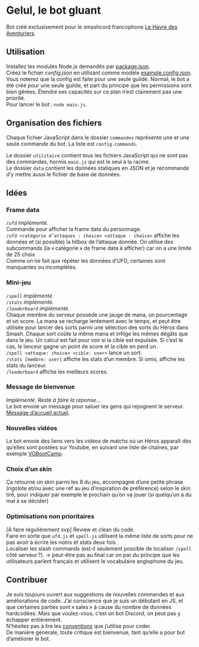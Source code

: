 # Gelul, le bot gluant

Bot créé exclusivement pour le smashcord francophone [Le Havre des Aventuriers](https://discord.gg/sevQSfS).

## Utilisation

Installez les modules Node.js demandés par [package.json](./package.json).  
Créez le fichier *config.json* en utilisant comme modèle [example.config.json](./example.config.json). Vous noterez que la config est faite pour une seule guilde. Normal, le bot a été créé pour une seule guilde, et part du principe que les permissions sont bien gérées. Étendre ses capacités sur ce plan n’est clairement pas une priorité.  
Pour lancer le bot : `node main.js`.

## Organisation des fichiers

Chaque fichier JavaScript dans le dossier `commandes` représente une et une seule commande du bot. La liste est `config.commands`.  

Le dossier `utilitaire` contient tous les fichiers JavaScript qui ne sont pas des commandes, hormis `main.js` qui est le seul à la racine.  
Le dossier `data` contient les données statiques en JSON et je recommande d’y mettre aussi le fichier de base de données.

## Idées

### Frame data
*`/ufd` implémenté.*  
Commande pour afficher la frame data du personnage.  
`/ufd <catégorie d’attaques : choice> <attaque : choice>` affiche les données et (si possible) la hitbox de l’attaque donnée.
On utilise des subcommands (la « catégorie » de frame data à afficher) car on a une limite de 25 choix   
Comme on ne fait que répéter les données d’UFD, certaines sont manquantes ou incomplètes.

### Mini-jeu
*`/spell` implémenté.*  
*`/stats` implémenté.*  
*`/leaderboard` implémenté.*  
Chaque membre du serveur possède une jauge de mana, un pourcentage et un score. La mana se recharge lentement avec le temps, et peut être utilisée pour lancer des sorts parmi une sélection des sorts du Héros dans Smash. Chaque sort coûte la même mana et inflige les mêmes dégâts que dans le jeu. Un calcul est fait pour voir si la cible est expulsée. Si c’est le cas, le lanceur gagne un point de score et la cible en perd un.  
`/spell <attaque: choice> <cible: user>` lance un sort.  
`/stats [membre: user]` affiche les stats d’un membre. Si omis, affiche les stats du lanceur.  
`/leaderboard` affiche les meilleurs scores.  

### Message de bienvenue
*Implémenté. Reste à faire la réponse…*  
Le bot envoie un message pour saluer les gens qui rejoignent le serveur. [Message d’accueil actuel](https://discord.com/channels/588074121980805120/588075108975771691/928032992402735124).

### Nouvelles vidéos
Le bot envoie des liens vers les vidéos de matchs où un Héros apparaît dès qu’elles sont postées sur Youtube, en suivant une liste de chaînes, par exemple [VGBootCamp](https://www.youtube.com/c/Vgbootcamp).

### Choix d’un skin
Ça retourne un skin parmi les 8 du jeu, accompagné d’une petite phrase (rigolote et/ou avec une réf au jeu d’inspiration de préférence) selon le skin tiré, pour indiquer par exemple le prochain qu’on va jouer (si quelqu’un a du mal à se décider)

### Optimisations non prioritaires
[À faire régulièrement svp] Review et clean du code.  
Faire en sorte que `ufd.js` et `spell.js` utilisent la même liste de sorts pour ne pas avoir à écrire les noms et stats deux fois.  
Localiser les slash commands (est-il seulement possible de localiser `/spell` côté serveur ?). → peut-être pas au final car on par du principe que les utilisateurs parlent français et utilisent le vocabulaire anglophone du jeu.  

## Contribuer

Je suis toujours ouvert aux suggestions de nouvelles commandes et aux améliorations de code.
J’ai conscience que je suis un débutant en JS, et que certaines parties sont « sales » à cause du nombre de données hardcodées.
Mais que voulez-vous, c’est un bot Discord, on peut pas y échapper entièrement.  
N’hésitez pas à lire les [conventions](./conventions.md) que j’utilise pour coder.  
De manière générale, toute critique est bienvenue, tant qu’elle a pour but d’améliorer le bot.
